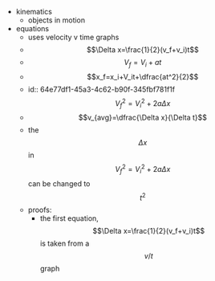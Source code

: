 - kinematics
	- objects in motion
- equations
	- uses velocity v time graphs
	- $$\Delta x=\frac{1}{2}(v_f+v_i)t$$
	- $$V_f=V_i+at$$
	- $$x_f=x_i+V_it+\dfrac{at^2}{2}$$
	- id:: 64e77df1-45a3-4c62-b90f-345fbf781f1f
	  $$V^2_f=V^2_i+2a\Delta x$$
	- $$v_{avg}=\dfrac{\Delta x}{\Delta t}$$
	- the $$\Delta x$$ in $$V^2_f=V^2_i+2a\Delta x$$ can be changed to $$t^2$$
	- proofs:
		- the first equation, $$\Delta x=\frac{1}{2}(v_f+v_i)t$$ is taken from a $$v/t$$graph